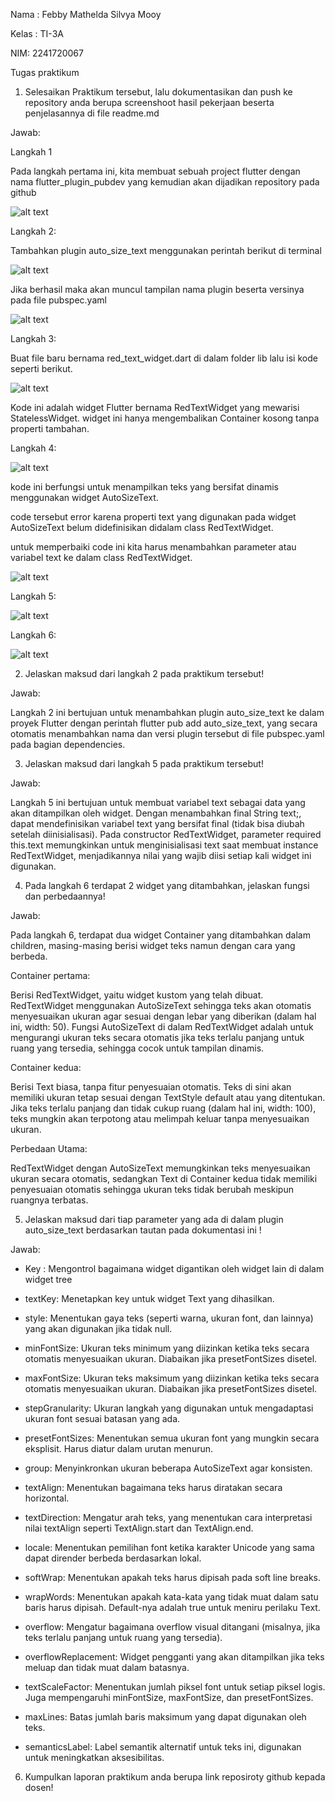 Nama : Febby Mathelda Silvya Mooy

Kelas : TI-3A

NIM: 2241720067

Tugas praktikum

1. Selesaikan Praktikum tersebut, lalu dokumentasikan dan push ke repository anda berupa screenshoot hasil pekerjaan beserta penjelasannya di file readme.md

Jawab:

Langkah 1

Pada langkah pertama ini, kita membuat sebuah project flutter dengan nama flutter_plugin_pubdev yang kemudian akan dijadikan repository pada github

![alt text](image.png)

Langkah 2:

Tambahkan plugin auto_size_text menggunakan perintah berikut di terminal

![alt text](image-1.png)

Jika berhasil maka akan muncul tampilan nama plugin beserta versinya pada file pubspec.yaml

![alt text](image-2.png)

Langkah 3:

Buat file baru bernama red_text_widget.dart di dalam folder lib lalu isi kode seperti berikut.

![alt text](image-3.png)

Kode ini adalah widget Flutter bernama RedTextWidget yang mewarisi StatelessWidget. widget ini hanya mengembalikan Container kosong tanpa properti tambahan. 

Langkah 4:

![alt text](image-4.png)

kode ini berfungsi untuk menampilkan teks yang bersifat dinamis menggunakan widget AutoSizeText.

code tersebut error karena properti text yang digunakan pada widget AutoSizeText belum didefinisikan didalam class RedTextWidget.

untuk memperbaiki code ini kita harus menambahkan parameter atau variabel text ke dalam class RedTextWidget.

![alt text](image-5.png)

Langkah 5:

![alt text](image-6.png)

Langkah 6:

![alt text](image-7.png)

2. Jelaskan maksud dari langkah 2 pada praktikum tersebut!

Jawab:

Langkah 2 ini bertujuan untuk menambahkan plugin auto_size_text ke dalam proyek Flutter dengan perintah flutter pub add auto_size_text, yang secara otomatis menambahkan nama dan versi plugin tersebut di file pubspec.yaml pada bagian dependencies.

3. Jelaskan maksud dari langkah 5 pada praktikum tersebut!

Jawab:

Langkah 5 ini bertujuan untuk membuat variabel text sebagai data yang akan ditampilkan oleh widget. Dengan menambahkan final String text;, dapat mendefinisikan variabel text yang bersifat final (tidak bisa diubah setelah diinisialisasi). Pada constructor RedTextWidget, parameter required this.text memungkinkan untuk menginisialisasi text saat membuat instance RedTextWidget, menjadikannya nilai yang wajib diisi setiap kali widget ini digunakan.

4. Pada langkah 6 terdapat 2 widget yang ditambahkan, jelaskan fungsi dan perbedaannya!

Jawab:

Pada langkah 6, terdapat dua widget Container yang ditambahkan dalam children, masing-masing berisi widget teks namun dengan cara yang berbeda.

Container pertama:

Berisi RedTextWidget, yaitu widget kustom yang telah dibuat.
RedTextWidget menggunakan AutoSizeText sehingga teks akan otomatis menyesuaikan ukuran agar sesuai dengan lebar yang diberikan (dalam hal ini, width: 50).
Fungsi AutoSizeText di dalam RedTextWidget adalah untuk mengurangi ukuran teks secara otomatis jika teks terlalu panjang untuk ruang yang tersedia, sehingga cocok untuk tampilan dinamis.

Container kedua:

Berisi Text biasa, tanpa fitur penyesuaian otomatis.
Teks di sini akan memiliki ukuran tetap sesuai dengan TextStyle default atau yang ditentukan. Jika teks terlalu panjang dan tidak cukup ruang (dalam hal ini, width: 100), teks mungkin akan terpotong atau melimpah keluar tanpa menyesuaikan ukuran.

Perbedaan Utama:

RedTextWidget dengan AutoSizeText memungkinkan teks menyesuaikan ukuran secara otomatis, sedangkan Text di Container kedua tidak memiliki penyesuaian otomatis sehingga ukuran teks tidak berubah meskipun ruangnya terbatas.

5. Jelaskan maksud dari tiap parameter yang ada di dalam plugin auto_size_text berdasarkan tautan pada dokumentasi ini !

Jawab:


- Key : Mengontrol bagaimana widget digantikan oleh widget lain di dalam widget tree

- textKey: Menetapkan key untuk widget Text yang dihasilkan.

- style: Menentukan gaya teks (seperti warna, ukuran font, dan lainnya) yang akan digunakan jika tidak null.

- minFontSize: Ukuran teks minimum yang diizinkan ketika teks secara otomatis menyesuaikan ukuran. Diabaikan jika presetFontSizes disetel.

- maxFontSize: Ukuran teks maksimum yang diizinkan ketika teks secara otomatis menyesuaikan ukuran. Diabaikan jika presetFontSizes disetel.

- stepGranularity: Ukuran langkah yang digunakan untuk mengadaptasi ukuran font sesuai batasan yang ada.

- presetFontSizes: Menentukan semua ukuran font yang mungkin secara eksplisit. Harus diatur dalam urutan menurun.

- group: Menyinkronkan ukuran beberapa AutoSizeText agar konsisten.

- textAlign: Menentukan bagaimana teks harus diratakan secara horizontal.

- textDirection: Mengatur arah teks, yang menentukan cara interpretasi nilai textAlign seperti TextAlign.start dan TextAlign.end.

- locale: Menentukan pemilihan font ketika karakter Unicode yang sama dapat dirender berbeda berdasarkan lokal.

- softWrap: Menentukan apakah teks harus dipisah pada soft line breaks.

- wrapWords: Menentukan apakah kata-kata yang tidak muat dalam satu baris harus dipisah. Default-nya adalah true untuk meniru perilaku Text.

- overflow: Mengatur bagaimana overflow visual ditangani (misalnya, jika teks terlalu panjang untuk ruang yang tersedia).

- overflowReplacement: Widget pengganti yang akan ditampilkan jika teks meluap dan tidak muat dalam batasnya.

- textScaleFactor: Menentukan jumlah piksel font untuk setiap piksel logis. Juga mempengaruhi minFontSize, maxFontSize, dan presetFontSizes.

- maxLines: Batas jumlah baris maksimum yang dapat digunakan oleh teks.

- semanticsLabel: Label semantik alternatif untuk teks ini, digunakan untuk meningkatkan aksesibilitas.

6. Kumpulkan laporan praktikum anda berupa link reposiroty github kepada dosen!